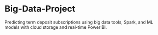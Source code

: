 # Big-Data-Project
Predicting term deposit subscriptions using big data tools, Spark, and ML models with cloud storage and real-time Power BI.
